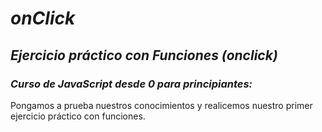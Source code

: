 # **_onClick_**

## **_Ejercicio práctico con Funciones (onclick)_**

### **_Curso de JavaScript desde 0 para principiantes:_**
Pongamos a prueba nuestros conocimientos y realicemos nuestro primer ejercicio práctico con funciones.
